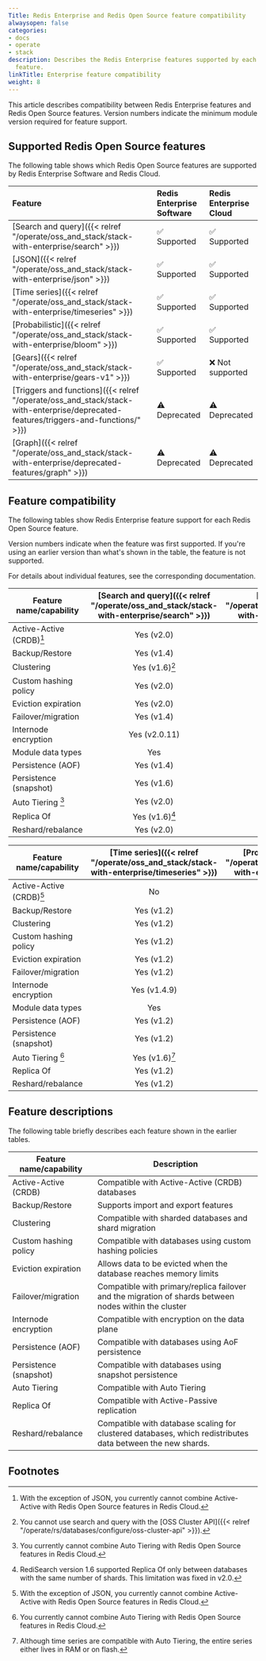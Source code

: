 ```yaml
---
Title: Redis Enterprise and Redis Open Source feature compatibility
alwaysopen: false
categories:
- docs
- operate
- stack
description: Describes the Redis Enterprise features supported by each Redis Open Source
  feature.
linkTitle: Enterprise feature compatibility
weight: 8
---
```


This article describes compatibility between Redis Enterprise features and Redis Open Source features. Version numbers indicate the minimum module version required for feature support.

## Supported Redis Open Source features

The following table shows which Redis Open Source features are supported by Redis Enterprise Software and Redis Cloud.

| Feature | Redis Enterprise<br/>Software | Redis Enterprise<br/>Cloud |
|:-------|:-------------------------|:-----------------------|
| [Search and query]({{< relref "/operate/oss_and_stack/stack-with-enterprise/search" >}}) | &#x2705; Supported | &#x2705; Supported |
| [JSON]({{< relref "/operate/oss_and_stack/stack-with-enterprise/json" >}})   | &#x2705; Supported | &#x2705; Supported |
| [Time series]({{< relref "/operate/oss_and_stack/stack-with-enterprise/timeseries" >}}) | &#x2705; Supported | &#x2705; Supported |
| [Probabilistic]({{< relref "/operate/oss_and_stack/stack-with-enterprise/bloom" >}}) | &#x2705; Supported | &#x2705; Supported |
| [Gears]({{< relref "/operate/oss_and_stack/stack-with-enterprise/gears-v1" >}}) | &#x2705; Supported | &#x274c; Not supported |
| [Triggers and functions]({{< relref "/operate/oss_and_stack/stack-with-enterprise/deprecated-features/triggers-and-functions/" >}}) | &#x26A0;&#xFE0F; Deprecated | &#x26A0;&#xFE0F; Deprecated |
| [Graph]({{< relref "/operate/oss_and_stack/stack-with-enterprise/deprecated-features/graph" >}}) | &#x26A0;&#xFE0F; Deprecated | &#x26A0;&#xFE0F; Deprecated |


## Feature compatibility

The following tables show Redis Enterprise feature support for each Redis Open Source feature. 

Version numbers indicate when the feature was first supported.  If you're using an earlier version than what's shown in the table, the feature is not supported.

For details about individual features, see the corresponding documentation.

| Feature name/capability   | [Search and query]({{< relref "/operate/oss_and_stack/stack-with-enterprise/search" >}}) | [JSON]({{< relref "/operate/oss_and_stack/stack-with-enterprise/json" >}})    | 
|---------------------------|:--------------:|:------------:|
| Active-Active (CRDB)[^5]  | Yes (v2.0)     | Yes (v2.2)   |
| Backup/Restore            | Yes (v1.4)     | Yes (v1.0)   |
| Clustering                | Yes (v1.6)[^3] | Yes (v1.0)   |
| Custom hashing policy     | Yes (v2.0)     | Yes (v1.0)   |
| Eviction expiration       | Yes (v2.0)     | Yes (v1.0)   |
| Failover/migration        | Yes (v1.4)     | Yes (v1.0)   |
| Internode encryption      | Yes (v2.0.11)  | Yes (v1.0.8) |
| Module data types         | Yes            | Yes          |
| Persistence (AOF)         | Yes (v1.4)     | Yes (v1.0)   |
| Persistence (snapshot)    | Yes (v1.6)     | Yes (v1.0)   |
| Auto Tiering [^4]         | Yes (v2.0)     | Yes (v1.0)   |
| Replica Of                | Yes (v1.6)[^2] | Yes (v1.0)   |
| Reshard/rebalance         | Yes (v2.0)     | Yes (v1.0)   |

[^1]: Graphs are compatible with clustering; however, individual graphs contained in a key reside in a single shard, which can affect pricing.  To learn more, [contact support](https://redis.com/company/support/).

[^2]: RediSearch version 1.6 supported Replica Of only between databases with the same number of shards.  This limitation was fixed in v2.0. 

[^3]: You cannot use search and query with the [OSS Cluster API]({{< relref "/operate/rs/databases/configure/oss-cluster-api" >}}).

[^4]: You currently cannot combine Auto Tiering with Redis Open Source features in Redis Cloud. 

[^5]: With the exception of JSON, you currently cannot combine Active-Active with Redis Open Source features in Redis Cloud.

[^6]: Although time series are compatible with Auto Tiering, the entire series either lives in RAM or on flash.

| Feature name/capability | [Time series]({{< relref "/operate/oss_and_stack/stack-with-enterprise/timeseries" >}}) | [Probabilistic]({{< relref "/operate/oss_and_stack/stack-with-enterprise/bloom" >}}) | [Gears]({{< relref "/operate/oss_and_stack/stack-with-enterprise/gears-v1" >}}) |
|--------------------------|:--------------:|:------------:|:----------:|
| Active-Active (CRDB)[^5] | No             | No           | Yes (v1.0) |
| Backup/Restore           | Yes (v1.2)     | Yes (v2.0)   | Yes (v1.0) |
| Clustering               | Yes (v1.2)     | Yes (v2.0)   | Yes (v1.0) |
| Custom hashing policy    | Yes (v1.2)     | Yes (v2.0)   | Yes (v1.0) |
| Eviction expiration      | Yes (v1.2)     | Yes (v2.0)   | Yes (v1.0) |
| Failover/migration       | Yes (v1.2)     | Yes (v2.0)   | Yes (v1.0) |
| Internode encryption     | Yes (v1.4.9)   | Yes (v2.2.6) | Yes (v1.2) |
| Module data types        | Yes            | Yes          | Yes        |
| Persistence (AOF)        | Yes (v1.2)     | Yes (v2.0)   | Yes (v1.0) |
| Persistence (snapshot)   | Yes (v1.2)     | Yes (v2.0)   | Yes (v1.0) |
| Auto Tiering [^4]        | Yes (v1.6)[^6] | Yes (vTBD)   | Yes (vTBD) |
| Replica Of               | Yes (v1.2)     | Yes (v2.0)   | No         |
| Reshard/rebalance        | Yes (v1.2)     | Yes (v2.0)   | Yes (v1.0) |


## Feature descriptions

The following table briefly describes each feature shown in the earlier tables.

| Feature name/capability | Description |
|-------------------------|-------------|
| Active-Active (CRDB)    | Compatible with Active-Active (CRDB) databases  |
| Backup/Restore          | Supports import and export features |
| Clustering              | Compatible with sharded databases and shard migration |
| Custom hashing policy   | Compatible with databases using custom hashing policies |
| Eviction expiration     | Allows data to be evicted when the database reaches memory limits |
| Failover/migration      | Compatible with primary/replica failover and the migration of shards between nodes within the cluster |
| Internode encryption    | Compatible with encryption on the data plane |
| Persistence (AOF)       | Compatible with databases using AoF persistence |
| Persistence (snapshot)  | Compatible with databases using snapshot persistence | 
| Auto Tiering    | Compatible with Auto Tiering |
| Replica Of              | Compatible with Active-Passive replication | 
| Reshard/rebalance       | Compatible with database scaling for clustered databases, which redistributes data between the new shards. |

<!-- 
    Individual footnotes are rendered below the following heading.  
    Thus, any additional sections need to be placed above this comment.
-->
## Footnotes
